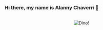 ### Hi there, my name is Alanny Chaverri 👋

<!--
**AlannyChaverri/AlannyChaverri** is a ✨ _special_ ✨ repository because its `README.md` (this file) appears on your GitHub profile.

Here are some ideas to get you started:

- 🔭 I’m currently working on ...
- 🌱 I’m currently learning ...
- 👯 I’m looking to collaborate on ...
- 🤔 I’m looking for help with ...
- 💬 Ask me about ...
- 📫 How to reach me: ...
- 😄 Pronouns: ...
- ⚡ Fun fact: ...
-->
<br>
<div align="center" width="50">

<img src="https://www.lavoz.com.ar/resizer/9DvCUG7gefuQi8BuK1Vk2X0oAsA=/1023x323/smart/storage.googleapis.com/gweb-uniblog-publish-prod/original_images/Dino_non-birthday_version.gif" alt="Dino!" />

</div>
